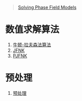 > [Solving Phase Field Models](https://mooseframework.inl.gov/modules/phase_field/Solving.html)

# 数值求解算法
1. [牛顿-拉夫森法算法](./非线性方程组求解算法/牛顿-拉夫森法算法.md)
2. [JFNK](./非线性方程组求解算法/JFNK.md)
3. [PJFNK](./非线性方程组求解算法/PJFNK.md)

# 预处理
1. [预处理](./预处理.md)

